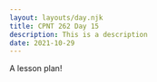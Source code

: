 ```yaml
---
layout: layouts/day.njk
title: CPNT 262 Day 15
description: This is a description
date: 2021-10-29
---
```


A lesson plan!